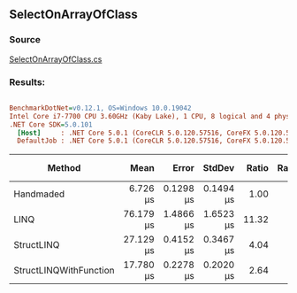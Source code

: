 ﻿## SelectOnArrayOfClass

### Source
[SelectOnArrayOfClass.cs](../../src/StructLinq.Benchmark/SelectOnArrayOfClass.cs)

### Results:
``` ini

BenchmarkDotNet=v0.12.1, OS=Windows 10.0.19042
Intel Core i7-7700 CPU 3.60GHz (Kaby Lake), 1 CPU, 8 logical and 4 physical cores
.NET Core SDK=5.0.101
  [Host]     : .NET Core 5.0.1 (CoreCLR 5.0.120.57516, CoreFX 5.0.120.57516), X64 RyuJIT
  DefaultJob : .NET Core 5.0.1 (CoreCLR 5.0.120.57516, CoreFX 5.0.120.57516), X64 RyuJIT


```
|                 Method |      Mean |     Error |    StdDev | Ratio | RatioSD | Gen 0 | Gen 1 | Gen 2 | Allocated | Code Size |
|----------------------- |----------:|----------:|----------:|------:|--------:|------:|------:|------:|----------:|----------:|
|              Handmaded |  6.726 μs | 0.1298 μs | 0.1494 μs |  1.00 |    0.00 |     - |     - |     - |         - |      48 B |
|                   LINQ | 76.179 μs | 1.4866 μs | 1.6523 μs | 11.32 |    0.33 |     - |     - |     - |      48 B |      48 B |
|             StructLINQ | 27.129 μs | 0.4152 μs | 0.3467 μs |  4.04 |    0.10 |     - |     - |     - |         - |      48 B |
| StructLINQWithFunction | 17.780 μs | 0.2278 μs | 0.2020 μs |  2.64 |    0.07 |     - |     - |     - |         - |      48 B |
